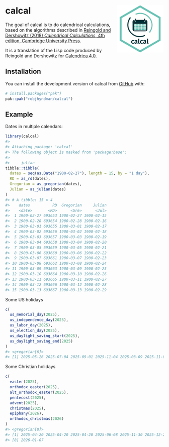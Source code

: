 
<!-- README.md is generated from README.Rmd. Please edit that file -->

# calcal <img src="man/figures/calcal-hex.png" align="right" width = 150 />

<!-- badges: start -->
<!-- badges: end -->

The goal of calcal is to do calendrical calculations, based on the
algorithms described in [Reingold and Dershowitz (2018) *Calendrical
Calculations*, 4th edition, Cambridge University
Press](https://doi.org/10.1017/9781107415058).

It is a translation of the Lisp code produced by Reingold and Dershowitz
for [Calendrica 4.0](https://github.com/EdReingold/calendar-code2).

## Installation

You can install the development version of calcal from
[GitHub](https://github.com/) with:

``` r
# install.packages("pak")
pak::pak("robjhyndman/calcal")
```

## Example

Dates in multiple calendars:

``` r
library(calcal)
#> 
#> Attaching package: 'calcal'
#> The following object is masked from 'package:base':
#> 
#>     julian
tibble::tibble(
  dates = seq(as.Date("1900-02-27"), length = 15, by = "1 day"),
  RD = as_rd(dates),
  Gregorian = as_gregorian(dates),
  Julian = as_julian(dates)
)
#> # A tibble: 15 × 4
#>    dates          RD  Gregorian     Julian
#>    <date>       <RD>      <Gre>      <Jul>
#>  1 1900-02-27 693653 1900-02-27 1900-02-15
#>  2 1900-02-28 693654 1900-02-28 1900-02-16
#>  3 1900-03-01 693655 1900-03-01 1900-02-17
#>  4 1900-03-02 693656 1900-03-02 1900-02-18
#>  5 1900-03-03 693657 1900-03-03 1900-02-19
#>  6 1900-03-04 693658 1900-03-04 1900-02-20
#>  7 1900-03-05 693659 1900-03-05 1900-02-21
#>  8 1900-03-06 693660 1900-03-06 1900-02-22
#>  9 1900-03-07 693661 1900-03-07 1900-02-23
#> 10 1900-03-08 693662 1900-03-08 1900-02-24
#> 11 1900-03-09 693663 1900-03-09 1900-02-25
#> 12 1900-03-10 693664 1900-03-10 1900-02-26
#> 13 1900-03-11 693665 1900-03-11 1900-02-27
#> 14 1900-03-12 693666 1900-03-12 1900-02-28
#> 15 1900-03-13 693667 1900-03-13 1900-02-29
```

Some US holidays

``` r
c(
  us_memorial_day(2025),
  us_independence_day(2025),
  us_labor_day(2025),
  us_election_day(2025),
  us_daylight_saving_start(2025),
  us_daylight_saving_end(2025)
)
#> <gregorian[6]>
#> [1] 2025-05-26 2025-07-04 2025-09-01 2025-11-04 2025-03-09 2025-11-02
```

Some Christian holidays

``` r
c(
  easter(2025),
  orthodox_easter(2025),
  alt_orthodox_easter(2025),
  pentecost(2025),
  advent(2025),
  christmas(2025),
  epiphany(2026),
  orthodox_christmas(2026)
)
#> <gregorian[8]>
#> [1] 2025-04-20 2025-04-20 2025-04-20 2025-06-08 2025-11-30 2025-12-25 2026-01-04
#> [8] 2026-01-07
```
